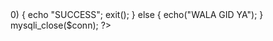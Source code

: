 <?php
$conn = mysqli_connect("localhost", "root", "", "psits");
if (!$conn) {
    die("wala connect");
}

$email = $_POST['email'];
$password = $_POST['password'];

$sql = "Select * from Students where email = '$email' and password = '$password'";

$result = mysqli_query($conn, $sql);

if (mysqli_num_rows($result) > 0) {
    echo "SUCCESS";
    exit();
} else {
    echo("WALA GID YA");
}

mysqli_close($conn);
?>
